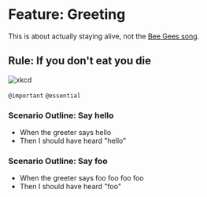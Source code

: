 # Feature: Greeting

This is about actually staying alive,
not the [Bee Gees song](https://www.youtube.com/watch?v=I_izvAbhExY).

## Rule: If you don't eat you die

![xkcd](https://imgs.xkcd.com/comics/lunch_2x.png)

`@important` `@essential`

### Scenario Outline: Say hello

- When the greeter says hello
- Then I should have heard "hello"

### Scenario Outline: Say foo

- When the greeter says foo foo foo foo
- Then I should have heard "foo"